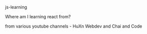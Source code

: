 js-learning

Where am I learning react from?

from various youtube channels - HuXn Webdev and Chai and Code

